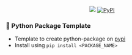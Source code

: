 <p align="center">
  <a href="https://github.com/<USER>/<REPOSITORY>/actions/workflows/publish.yml"><img src="https://github.com/<USER>/<REPOSITORY>/actions/workflows/publish.yml/badge.svg"></a>
  <a href="https://pypi.org/project/<PACKAGE_NAME>"><img alt="PyPI" src="https://img.shields.io/pypi/v/<PACKAGE_NAME>?label=PyPI%20Package%20Version&logo=pypi&logoColor=white&style=plastic"></a>
</p>

### 🔰 Python Package Template
- Template to create python-package on [pypi](https://pypi.org)
- Install using `pip install <PACKAGE_NAME>`